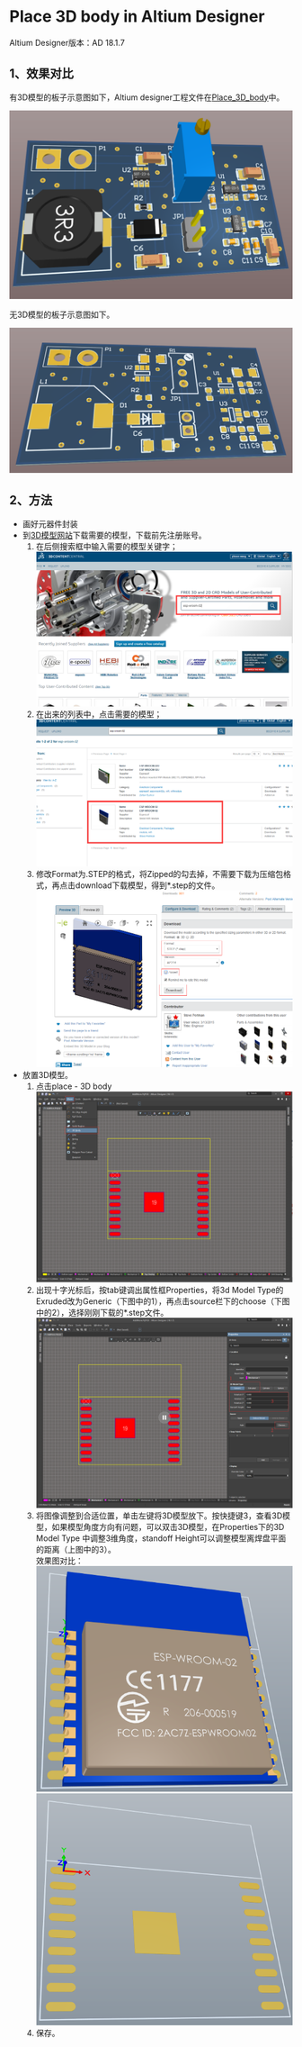 # Place 3D body in Altium Designer

Altium Designer版本：AD 18.1.7

## 1、效果对比

有3D模型的板子示意图如下，Altium designer工程文件在[Place_3D_body](https://github.com/nostalgia-w/always_forget/tree/master/2019/0428/PrjPCB)中。

![3D_view_with_3D_Body](./img/3D_view_with_3D_Body.png)  

无3D模型的板子示意图如下。  

![3D_view_without_3D_Body](./img/3D_view_without_3D_Body.png)  

## 2、方法

- 画好元器件封装
- 到[3D模型网站](http://www.3dcontentcentral.com/)下载需要的模型，下载前先注册账号。  
  1. 在后侧搜索框中输入需要的模型关键字；  
  ![3dcontentcentral](./img/3dcontentcentral.png)  
  2. 在出来的列表中，点击需要的模型；  
  ![3D_list](./img/3D_list.png)  
  3. 修改Format为.STEP的格式，将Zipped的勾去掉，不需要下载为压缩包格式，再点击download下载模型，得到*.step的文件。  
  ![3D_download](./img/3D_download.png)  
- 放置3D模型。
  1. 点击place - 3D body  
  ![place_3d_body](./img/place_3d_body.png)  
  2. 出现十字光标后，按tab键调出属性框Properties，将3d Model Type的Exruded改为Generic（下图中的1），再点击source栏下的choose（下图中的2），选择刚刚下载的*.step文件。  
  ![properties](./img/properties.png)  
  3. 将图像调整到合适位置，单击左键将3D模型放下。按快捷键3，查看3D模型，如果模型角度方向有问题，可以双击3D模型，在Properties下的3D Model Type 中调整3维角度，standoff Height可以调整模型离焊盘平面的距离（上图中的3）。  
  效果图对比：  
  ![3D_view](./img/3D_view.png)  
  ![no_3D_view](./img/no_3D_view.png)  
  4. 保存。